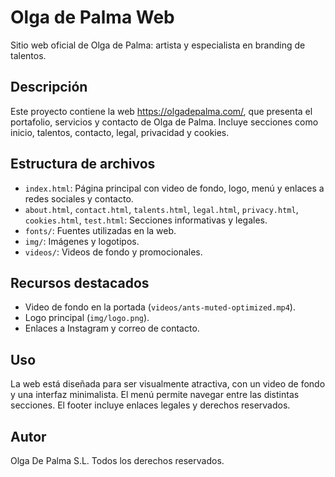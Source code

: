 # Olga de Palma Web

Sitio web oficial de Olga de Palma: artista y especialista en branding de talentos.

## Descripción
Este proyecto contiene la web https://olgadepalma.com/, que presenta el portafolio, servicios y contacto de Olga de Palma. Incluye secciones como inicio, talentos, contacto, legal, privacidad y cookies.

## Estructura de archivos
- `index.html`: Página principal con video de fondo, logo, menú y enlaces a redes sociales y contacto.
- `about.html`, `contact.html`, `talents.html`, `legal.html`, `privacy.html`, `cookies.html`, `test.html`: Secciones informativas y legales.
- `fonts/`: Fuentes utilizadas en la web.
- `img/`: Imágenes y logotipos.
- `videos/`: Videos de fondo y promocionales.

## Recursos destacados
- Video de fondo en la portada (`videos/ants-muted-optimized.mp4`).
- Logo principal (`img/logo.png`).
- Enlaces a Instagram y correo de contacto.

## Uso
La web está diseñada para ser visualmente atractiva, con un video de fondo y una interfaz minimalista. El menú permite navegar entre las distintas secciones. El footer incluye enlaces legales y derechos reservados.

## Autor
Olga De Palma S.L. Todos los derechos reservados.
